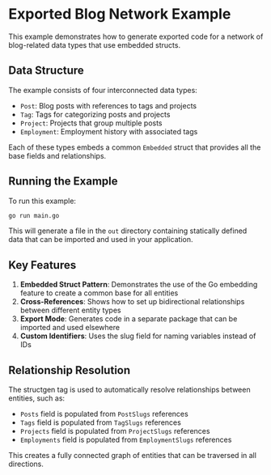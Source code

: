 # Exported Blog Network Example

This example demonstrates how to generate exported code for a network of blog-related data types that use embedded structs.

## Data Structure

The example consists of four interconnected data types:
- `Post`: Blog posts with references to tags and projects
- `Tag`: Tags for categorizing posts and projects
- `Project`: Projects that group multiple posts
- `Employment`: Employment history with associated tags

Each of these types embeds a common `Embedded` struct that provides all the base fields and relationships.

## Running the Example

To run this example:

```bash
go run main.go
```

This will generate a file in the `out` directory containing statically defined data that can be imported and used in your application.

## Key Features

1. **Embedded Struct Pattern**: Demonstrates the use of the Go embedding feature to create a common base for all entities
2. **Cross-References**: Shows how to set up bidirectional relationships between different entity types
3. **Export Mode**: Generates code in a separate package that can be imported and used elsewhere
4. **Custom Identifiers**: Uses the slug field for naming variables instead of IDs

## Relationship Resolution

The structgen tag is used to automatically resolve relationships between entities, such as:
- `Posts` field is populated from `PostSlugs` references
- `Tags` field is populated from `TagSlugs` references
- `Projects` field is populated from `ProjectSlugs` references
- `Employments` field is populated from `EmploymentSlugs` references

This creates a fully connected graph of entities that can be traversed in all directions.